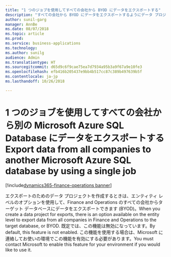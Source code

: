 ```yaml
--- 
title: "1 つのジョブを使用してすべての会社から BYOD にデータをエクスポートする"
description: "すべての会社から BYOD にデータをエクスポートするようにデータ プロジェクトを構成できます"
author: sunil-garg
manager: AnnBe
ms.date: 08/07/2018
ms.topic: article
ms.prod: 
ms.service: business-applications
ms.technology: 
ms.author: sunilg
audience: Admin
ms.translationtype: HT
ms.sourcegitcommit: d65d9c6f9cae75ea7d7934a95b3a9f67a9e10fe3
ms.openlocfilehash: efb416b205437e9bb4b517cc87c389b497639b5f
ms.contentlocale: ja-jp
ms.lasthandoff: 10/26/2018

--- 
```


#  <a name="export-data-from-all-companies-to-another-microsoft-azure-sql-database-by-using-a-single-job"></a><span data-ttu-id="27bd8-103">1 つのジョブを使用してすべての会社から別の Microsoft Azure SQL Database にデータをエクスポートする</span><span class="sxs-lookup"><span data-stu-id="27bd8-103">Export data from all companies to another Microsoft Azure SQL database by using a single job</span></span> 

[!include[dynamics365-finance-operations banner](../includes/dynamics365-finance-operations.md)]

 
 
<span data-ttu-id="27bd8-104">エクスポートのためのデータ プロジェクトを作成するときは、エンティティ レベルのオプションを使用して、Finance and Operations のすべての会社からターゲット データベースにデータをエクスポートできます (BYOD)。</span><span class="sxs-lookup"><span data-stu-id="27bd8-104">When you create a data project for exports, there is an option available on the entity level to export data from all companies in Finance and Operations to the target database, or BYOD.</span></span> <span data-ttu-id="27bd8-105">既定では、この機能は無効になっています。</span><span class="sxs-lookup"><span data-stu-id="27bd8-105">By default, this feature is not enabled.</span></span> <span data-ttu-id="27bd8-106">この機能を使用する場合は、Microsoft に連絡してお使いの環境でこの機能を有効にする必要があります。</span><span class="sxs-lookup"><span data-stu-id="27bd8-106">You must contact Microsoft to enable this feature for your environment if you would like to use it.</span></span> 

